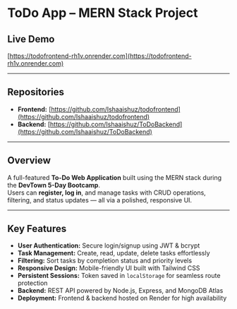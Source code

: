 # ToDo App – MERN Stack Project

## Live Demo
[https://todofrontend-rh1v.onrender.com](https://todofrontend-rh1v.onrender.com)

---

## Repositories

- **Frontend:** [https://github.com/Ishaaishuz/todofrontend](https://github.com/Ishaaishuz/todofrontend)
- **Backend:** [https://github.com/Ishaaishuz/ToDoBackend](https://github.com/Ishaaishuz/ToDoBackend)

---

## Overview

A full-featured **To-Do Web Application** built using the MERN stack during the **DevTown 5-Day Bootcamp**.  
Users can **register, log in**, and manage tasks with CRUD operations, filtering, and status updates — all via a polished, responsive UI.

---

## Key Features

- **User Authentication:** Secure login/signup using JWT & bcrypt
- **Task Management:** Create, read, update, delete tasks effortlessly
- **Filtering:** Sort tasks by completion status and priority levels
- **Responsive Design:** Mobile-friendly UI built with Tailwind CSS
- **Persistent Sessions:** Token saved in `localStorage` for seamless route protection
- **Backend:** REST API powered by Node.js, Express, and MongoDB Atlas
- **Deployment:** Frontend & backend hosted on Render for high availability

